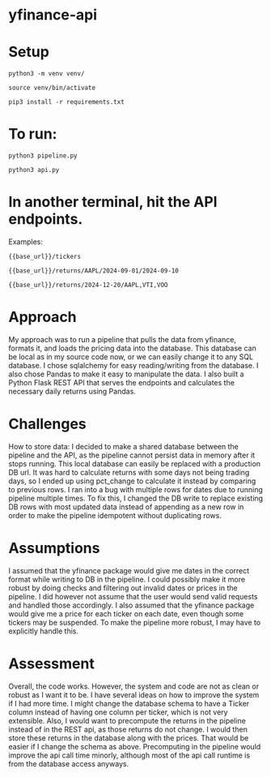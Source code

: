 # yfinance-api

# Setup
```python3 -m venv venv/```

```source venv/bin/activate```

```pip3 install -r requirements.txt```


# To run:
```python3 pipeline.py```

```python3 api.py```

# In another terminal, hit the API endpoints.
Examples:

```{{base_url}}/tickers```

```{{base_url}}/returns/AAPL/2024-09-01/2024-09-10```

```{{base_url}}/returns/2024-12-20/AAPL,VTI,VOO```

# Approach
My approach was to run a pipeline that pulls the data from yfinance,
formats it, and loads the pricing data into the database. This database
can be local as in my source code now, or we can easily change it to any
SQL database. I chose sqlalchemy for easy reading/writing from the database. I also chose Pandas to make it easy to manipulate the data.
I also built a Python Flask REST API that serves the endpoints and calculates
the necessary daily returns using Pandas.

# Challenges
How to store data: I decided to make a shared database between the pipeline and the API, as the pipeline cannot persist data in memory after it stops running. This local database can easily be replaced with a production DB url.
It was hard to calculate returns with some days not being trading days, so I ended up using pct_change to calculate it instead by comparing to previous rows.
I ran into a bug with multiple rows for dates due to running pipeline multiple times. To fix this, I changed the DB write to replace existing DB rows with most updated data instead of appending as a new row in order to make the pipeline idempotent without duplicating rows.

# Assumptions
I assumed that the yfinance package would give me dates in the correct format while writing to DB in the pipeline. I could possibly make it more robust by doing checks and filtering out invalid dates or prices in the pipeline. I did however not assume that the user would send valid requests and handled those accordingly.
I also assumed that the yfinance package would give me a price for each ticker on each date, even though some tickers may be suspended. To make the pipeline more robust, I may have to explicitly handle this.


# Assessment
Overall, the code works. However, the system and code are not as clean or robust as I want it to be. I have several ideas on how to improve the 
system if I had more time. I might change the database schema to have a Ticker
column instead of having one column per ticker, which is not very extensible.
Also, I would want to precompute the returns in the pipeline instead of in the REST api, as those returns do not change. I would then store these returns in the database along with the prices.
That would be easier if I change the schema as above. Precomputing in the pipeline would improve the api call time minorly, although most of the api call runtime is from the database access anyways.
